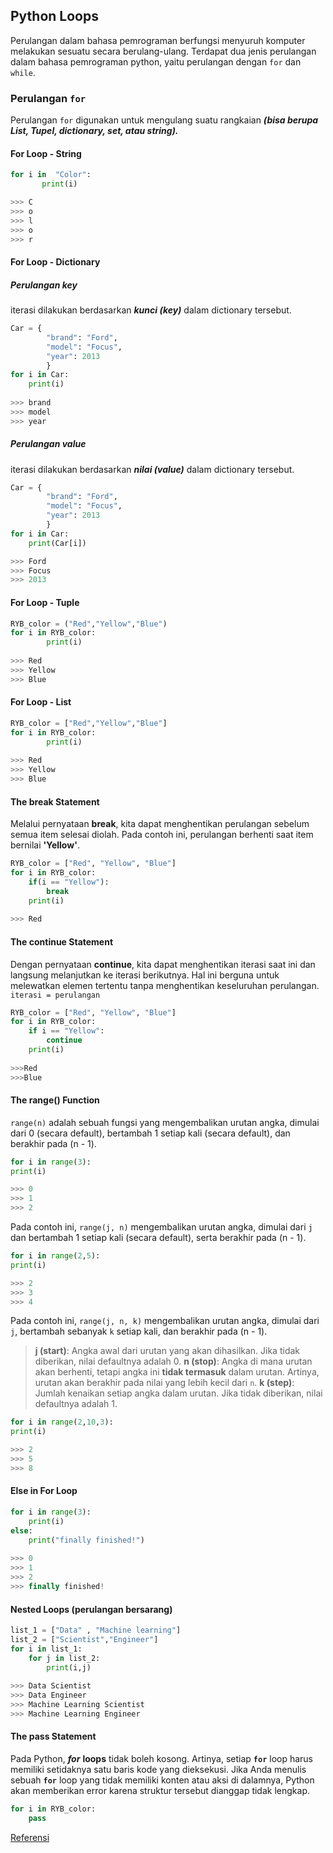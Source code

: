 <!-- Copyright (c) 2024 Yumi. All Rights Reserved.

This project is licensed under the MIT License.
You may obtain a copy of the License at:

    https://opensource.org/licenses/MIT
    https://github.com/Mayumiwandi -->

## **Python Loops**

Perulangan dalam bahasa pemrograman berfungsi menyuruh komputer melakukan sesuatu secara berulang-ulang. Terdapat dua jenis perulangan dalam bahasa pemrograman python, yaitu perulangan dengan `for` dan `while`.

### Perulangan `for`
Perulangan `for` digunakan untuk mengulang suatu rangkaian ***(bisa berupa List, Tupel, dictio­nary, set, atau string).***

####  For Loop - String

```py
for i in  "­Col­or":  
	­ ­ ­ print(i) 

>>> C  
>>> o  
>>> l  
>>> o  
>>> r
```    

#### For Loop - Dictionary
##### Perulangan key
iterasi dilakukan berdasarkan ***kunci (key)*** dalam dictionary tersebut.
```py
Car = {
		"brand": "Ford",
    	"model": "Focus",
    	"year": 2013
    	}
for i in Car:
    print(i)
    
>>> brand
>>> model
>>> year
```
##### Perulangan value 
iterasi dilakukan berdasarkan ***nilai (value)*** dalam dictionary tersebut.
```py
Car = {
	    "brand": "Ford",
		"model": "Focus",
		"year": 2013
		}
for i in Car:
	print(Car[i])

>>> Ford
>>> Focus
>>> 2013
```
#### For Loop - Tuple
```py
RYB_color = ("Red","Yellow","Blue")
for i in RYB_color:
		print(i)
		
>>> Red
>>> Yellow
>>> Blue
```
#### For Loop - List
```py
RYB_color = ["Red","Yellow","Blue"]
for i in RYB_color:
		print(i)
		
>>> Red
>>> Yellow
>>> Blue
```
####  The break Statement
Melalui pernyataan **break**, kita dapat menghentikan perulangan sebelum semua item selesai diolah. Pada contoh ini, perulangan berhenti saat item bernilai **'Yellow'**.
```py
RYB_color = ["Red", "Yellow", "Blue"]
for i in RYB_color:
	if(i == "Yellow"):
		break
	print(i)
	
>>> Red
```
#### The continue Statement
Dengan pernyataan **continue**, kita dapat menghentikan iterasi saat ini dan langsung melanjutkan ke iterasi berikutnya. Hal ini berguna untuk melewatkan elemen tertentu tanpa menghentikan keseluruhan perulangan.
`iterasi = perulangan`
```py
RYB_color = ["Red", "Yellow", "Blue"]
for i in RYB_color:
    if i == "Yellow":
        continue
    print(i)
    
>>>Red
>>>Blue
```

#### The range() Function
`range(n)` adalah sebuah fungsi yang mengembalikan urutan angka, dimulai dari 0 (secara default), bertambah 1 setiap kali (secara default), dan berakhir pada (n - 1).
```py
for i in range(3):
print(i)

>>> 0
>>> 1
>>> 2
```
Pada contoh ini, `range(j, n)` mengembalikan urutan angka, dimulai dari `j` dan bertambah 1 setiap kali (secara default), serta berakhir pada (n - 1).
```py
for i in range(2,5):
print(i)

>>> 2
>>> 3
>>> 4
```
Pada contoh ini, `range(j, n, k)` mengembalikan urutan angka, dimulai dari `j`, bertambah sebanyak `k` setiap kali, dan berakhir pada (n - 1).
>    **j (start)**: Angka awal dari urutan yang akan dihasilkan. Jika tidak diberikan, nilai defaultnya adalah 0.
**n (stop)**: Angka di mana urutan akan berhenti, tetapi angka ini **tidak termasuk** dalam urutan. Artinya, urutan akan berakhir pada nilai yang lebih kecil dari `n`.
**k (step)**: Jumlah kenaikan setiap angka dalam urutan. Jika tidak diberikan, nilai defaultnya adalah 1.

```py
for i in range(2,10,3):
print(i)

>>> 2
>>> 5
>>> 8
```
#### Else in For Loop
```py
for i in range(3):
    print(i)
else:
    print("finally finished!")
    
>>> 0
>>> 1
>>> 2
>>> finally finished!
```
#### Nested Loops (perulangan bersarang)
```py
list_1 = ["Data" , "Machine learning"]
list_2 = ["Scientist","Engineer"]
for i in list_1:
	for j in list_2:
		print(i,j)
		
>>> Data Scientist
>>> Data Engineer
>>> Machine Learning Scientist
>>> Machine Learning Engineer
```
#### The pass Statement
Pada Python, _**for**_ **loops** tidak boleh kosong. Artinya, setiap **`for`** loop harus memiliki setidaknya satu baris kode yang dieksekusi. Jika Anda menulis sebuah **`for`** loop yang tidak memiliki konten atau aksi di dalamnya, Python akan memberikan error karena struktur tersebut dianggap tidak lengkap.
```py
for i in RYB_color:
	pass
```
[Referensi ](https://cheatography.com/nouha-thabet/cheat-sheets/python-for-loops/pdf/?last=1576835940)
